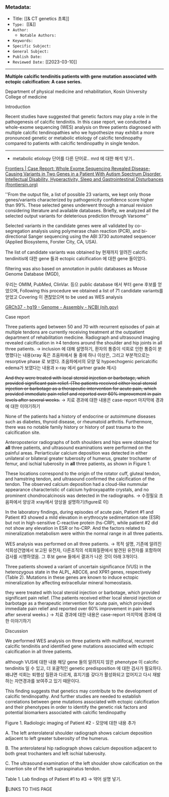 ### Metadata:
-   Title: [[& CT genetics 초록]]
-   `Type:`  [[&]]
-   `Author:`
    -   `Notable Authors:`
-   `Keywords:`
-   `Specific Subject:`
-   `General Subject:`
-   `Publish Date:`
-   `Reviewed Date:` [[2023-03-10]]
---
  
**Multiple calcific tendinitis patients with gene mutation associated with ectopic calcification: A case series.**

Department of physical medicine and rehabilitation, Kosin University College of medicine

Introduction

Recent studies have suggested that genetic factors may play a role in the pathogenesis of calcific tendinitis. In this case report, we conducted a whole-exome sequencing (WES) analysis on three patients diagnosed with multiple calcific tendinopathies who we hypothesize may exhibit a more pronounced genetic or metabolic etiology of calcific tendinopathy compared to patients with calcific tendinopathy in single tendon.

---
- metabolic etiology 단어를 다른 단어로.. mrd 에 대한 해석 넣기..

[Frontiers | Case Report: Whole Exome Sequencing Revealed Disease-Causing Variants in Two Genes in a Patient With Autism Spectrum Disorder, Intellectual Disability, Hyperactivity, Sleep and Gastrointestinal Disturbances (frontiersin.org)](https://www.frontiersin.org/articles/10.3389/fgene.2021.625564/full#B27)

''From the output file, a list of possible 23 variants, we kept only those genes/variants characterized by pathogenicity confidence score higher than 99%. These selected genes underwent through a manual revision considering literature and available databases. Briefly, we analyzed all the selected output variants for deleterious prediction through Varsome''

Selected variants in the candidate genes were all validated by co-segregation analysis using polymerase chain reaction (PCR), and bi-directional Sanger sequencing using the ABI 3730 automated sequencer (Applied Biosystems, Forster City, CA, USA).

The list of candidate variants was obtained by 현재까지 알려진 calcific tendinitis에 대한 gene 들과 ectopic calcification 에 대한 gene 들이었다. 

filtering was also based on annotation in public databases as Mouse Genome Database (MGD),



우리는 OMIM, PubMed, ClinVar. 등으 public database 에서 부터 gene 후보를 얻었으며,  Following this procedure we obtained a list of 71 candidate variants를 얻었고 Covering 이 괜찮았으며  to be used as WES analysis

[GRCh37 - hg19 - Genome - Assembly - NCBI (nih.gov)](https://www.ncbi.nlm.nih.gov/assembly/GCF_000001405.13/)

Case report

Three patients aged between 50 and 70 with recurrent episodes of pain at multiple tendons are currently receiving treatment at the outpatient department of rehabilitation medicine. Radiograph and ultrasound imaging revealed calcification in ≥4 tendons around the shoulder and hip joints in all three patients. 
->  inclusion 에 대해 설명하기, 환자의 통증이 석회로 인한 통증이 분명했다는 내용(xray 혹은 초음파에서 둘 중에 하나 이상은, 그리고 부분적으로는 resorptive phase 로 보였다. 초음파에서의 모양 및 hypoechogenic pericalcific edema가 보였다는 내용과 x-ray 에서 gartner grade 제시)

~~And they were treated with local steroid injection or barbotage, which provided significant pain relief. (The patients received either local steroid injection or barbotage as a therapeutic intervention for acute pain, which provided immediate pain relief and reported over 60% improvement in pain levels after several weeks.~~
-> 치료 경과에 대한 내용은 case-report 마지막에 경과에 대한 이야기하기

None of the patients had a history of endocrine or autoimmune diseases such as diabetes, thyroid disease, or rheumatoid arthritis. Furthermore, there was no notable family history or history of past trauma to the calcification site.

Anteroposterior radiographs of both shoulders and hips were obtained for **all** three patients, and ultrasound examinations were performed on the painful areas. Periarticular calcium deposition was detected in either unilateral or bilateral greater tuberosity of humerus, greater trochanter of femur, and ischial tuberosity in **all** three patients, as shown in Figure 1. 

These locations correspond to the origin of the rotator cuff, gluteal tendon, and hamstring tendon, and ultrasound confirmed the calcification of the tendon. The observed calcium deposition had a cloud-like nummular appearance characteristic of calcium hydroxyapatite crystals, and no prominent chondrocalcinosis was detected in the radiographs.
-> 수정필요 초음파에서 양상과 xray에서 양상을 설명하기(figure로 이)

In the laboratory findings, during episodes of acute pain, Patient #1 and Patient #3 showed a mild elevation in erythrocyte sedimentation rate (ESR) but not in high-sensitive C-reactive protein (hs-CRP), while patient #2 did not show any elevation in ESR or hs-CRP. And the factors related to mineralization metabolism were within the normal range in all three patients.

WES analysis was performed on all three patients. 
-> 목적 설명, 기존에 알려진 석회성건염에서 보고된 유전자, 다른조직의 석회화질환에서 발견된 유전자를 포함하여 검사를 시행하였음. 그 후보 gene 들에서 결과가 나온 것이 아래 3개이다.

Three patients showed a variant of uncertain significance (VUS) in the heterozygous state in the ALPL, ABCC6, and XPR1 genes, respectively (Table 2). Mutations in these genes are known to induce ectopic mineralization by affecting extracellular mineral homeostasis.

they were treated with local steroid injection or barbotage, which provided significant pain relief. (The patients received either local steroid injection or barbotage as a therapeutic intervention for acute pain, which provided immediate pain relief and reported over 60% improvement in pain levels after several weeks.)
-> 치료 경과에 대한 내용은 case-report 마지막에 경과에 대한 이야기하기


Discussion

We performed WES analysis on three patients with multifocal, recurrent calcific tendinitis and identified gene mutations associated with ectopic calcification in all three patients. 

although VUS에 대한 내용
해당 gene 들의 알려지지 않은 phenotype 이 calcific tendinitis 일 수 있고, 더 포괄적인 genetic predisposition 에 대한 검사가 필요하다. 왜냐면 석회는 퇴행성 질환과 다르게, 휴지기를 갖다가 활성화되고 없어지고 다시 재발하는 자연경과를 보여주고 있기 때문이다.

This finding suggests that genetics may contribute to the development of calcific tendinopathy. And further studies are needed to establish correlations between gene mutations associated with ectopic calcification and their phenotypes in order to identify the genetic risk factors and potential biomarkers associated with calcific tendinopathy



Figure 1. Radiologic imaging of Patient #2 - 모양에 대한 내용 추가

A. The left anterolateral shoulder radiograph shows calcium deposition adjacent to left greater tuberosity of the humerus.

B. The anterolateral hip radiograph shows calcium deposition adjacent to both great trochanters and left ischial tuberosity.

C. The ultrasound examination of the left shoulder show calcification on the insertion site of the left supraspinatus tendon.


Table 1. Lab findings of Patient #1 to #3
-> 약어 설명 넣기.


🔗LINKS TO THIS PAGE
